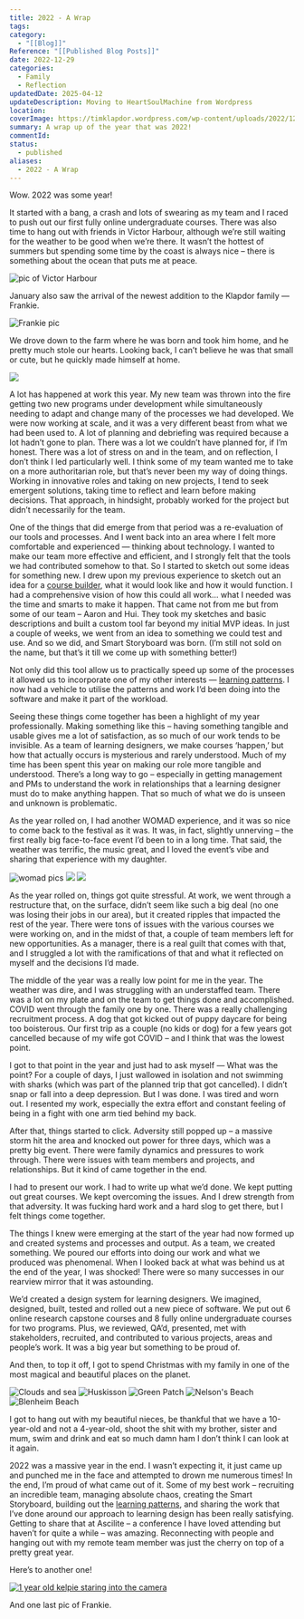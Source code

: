 ```yaml
---
title: 2022 - A Wrap
tags: 
category:
  - "[[Blog]]"
Reference: "[[Published Blog Posts]]"
date: 2022-12-29
categories:
  - Family
  - Reflection
updatedDate: 2025-04-12
updateDescription: Moving to HeartSoulMachine from Wordpress
location: 
coverImage: https://timklapdor.wordpress.com/wp-content/uploads/2022/12/20221223-klapdor-christmas-vincentia-8.jpeg?w=2400
summary: A wrap up of the year that was 2022!
commentId: 
status:
  - published
aliases:
  - 2022 - A Wrap
---
```

Wow. 2022 was some year!

It started with a bang, a crash and lots of swearing as my team and I raced to push out our first fully online undergraduate courses. There was also time to hang out with friends in Victor Harbour, although we’re still waiting for the weather to be good when we’re there. It wasn’t the hottest of summers but spending some time by the coast is always nice – there is something about the ocean that puts me at peace.

![pic of Victor Harbour](https://timklapdor.files.wordpress.com/2022/12/img_1956.jpeg?w=2048)

January also saw the arrival of the newest addition to the Klapdor family — Frankie.

![Frankie pic](https://timklapdor.files.wordpress.com/2022/12/img_1987.jpeg?w=2048)

We drove down to the farm where he was born and took him home, and he pretty much stole our hearts. Looking back, I can’t believe he was that small or cute, but he quickly made himself at home.

![](https://timklapdor.files.wordpress.com/2022/12/img_2130.jpeg?w=2048)

A lot has happened at work this year. My new team was thrown into the fire getting two new programs under development while simultaneously needing to adapt and change many of the processes we had developed. We were now working at scale, and it was a very different beast from what we had been used to. A lot of planning and debriefing was required because a lot hadn’t gone to plan. There was a lot we couldn’t have planned for, if I’m honest. There was a lot of stress on and in the team, and on reflection, I don’t think I led particularly well. I think some of my team wanted me to take on a more authoritarian role, but that’s never been my way of doing things. Working in innovative roles and taking on new projects, I tend to seek emergent solutions, taking time to reflect and learn before making decisions. That approach, in hindsight, probably worked for the project but didn’t necessarily for the team.

One of the things that did emerge from that period was a re-evaluation of our tools and processes. And I went back into an area where I felt more comfortable and experienced — thinking about technology. I wanted to make our team more effective and efficient, and I strongly felt that the tools we had contributed somehow to that. So I started to sketch out some ideas for something new. I drew upon my previous experience to sketch out an idea for a [course builder](https://timklapdor.wordpress.com/2022/04/06/a-course-builder/), what it would look like and how it would function. I had a comprehensive vision of how this could all work… what I needed was the time and smarts to make it happen. That came not from me but from some of our team – Aaron and Hui. They took my sketches and basic descriptions and built a custom tool far beyond my initial MVP ideas. In just a couple of weeks, we went from an idea to something we could test and use. And so we did, and Smart Storyboard was born. (I’m still not sold on the name, but that’s it till we come up with something better!)

Not only did this tool allow us to practically speed up some of the processes it allowed us to incorporate one of my other interests — [learning patterns](https://timklapdor.wordpress.com/2021/01/10/designing-the-learning-experience-activities-and-patterns/). I now had a vehicle to utilise the patterns and work I’d been doing into the software and make it part of the workload.

Seeing these things come together has been a highlight of my year professionally. Making something like this – having something tangible and usable gives me a lot of satisfaction, as so much of our work tends to be invisible. As a team of learning designers, we make courses ‘happen,’ but how that actually occurs is mysterious and rarely understood. Much of my time has been spent this year on making our role more tangible and understood. There’s a long way to go – especially in getting management and PMs to understand the work in relationships that a learning designer must do to make anything happen. That so much of what we do is unseen and unknown is problematic.

As the year rolled on, I had another WOMAD experience, and it was so nice to come back to the festival as it was. It was, in fact, slightly unnerving – the first really big face-to-face event I’d been to in a long time. That said, the weather was terrific, the music great, and I loved the event’s vibe and sharing that experience with my daughter.

![womad pics](https://timklapdor.files.wordpress.com/2022/12/img_2201.jpeg?w=1638)
![](https://timklapdor.files.wordpress.com/2022/12/img_2194.jpeg?w=2048)
![](https://timklapdor.files.wordpress.com/2022/12/img_2171.jpeg?w=2048)

As the year rolled on, things got quite stressful. At work, we went through a restructure that, on the surface, didn’t seem like such a big deal (no one was losing their jobs in our area), but it created ripples that impacted the rest of the year. There were tons of issues with the various courses we were working on, and in the midst of that, a couple of team members left for new opportunities. As a manager, there is a real guilt that comes with that, and I struggled a lot with the ramifications of that and what it reflected on myself and the decisions I’d made.

The middle of the year was a really low point for me in the year. The weather was dire, and I was struggling with an understaffed team. There was a lot on my plate and on the team to get things done and accomplished. COVID went through the family one by one. There was a really challenging recruitment process. A dog that got kicked out of puppy daycare for being too boisterous. Our first trip as a couple (no kids or dog) for a few years got cancelled because of my wife got COVID – and I think that was the lowest point.

I got to that point in the year and just had to ask myself — What was the point? For a couple of days, I just wallowed in isolation and not swimming with sharks (which was part of the planned trip that got cancelled). I didn’t snap or fall into a deep depression. But I was done. I was tired and worn out. I resented my work, especially the extra effort and constant feeling of being in a fight with one arm tied behind my back.

After that, things started to click. Adversity still popped up – a massive storm hit the area and knocked out power for three days, which was a pretty big event. There were family dynamics and pressures to work through. There were issues with team members and projects, and relationships. But it kind of came together in the end.

I had to present our work. I had to write up what we’d done. We kept putting out great courses. We kept overcoming the issues. And I drew strength from that adversity. It was fucking hard work and a hard slog to get there, but I felt things come together.

The things I knew were emerging at the start of the year had now formed up and created systems and processes and output. As a team, we created something. We poured our efforts into doing our work and what we produced was phenomenal. When I looked back at what was behind us at the end of the year, I was shocked! There were so many successes in our rearview mirror that it was astounding.

We’d created a design system for learning designers. We imagined, designed, built, tested and rolled out a new piece of software. We put out 6 online research capstone courses and 8 fully online undergraduate courses for two programs. Plus, we reviewed, QA’d, presented, met with stakeholders, recruited, and contributed to various projects, areas and people’s work. It was a big year but something to be proud of.

And then, to top it off, I got to spend Christmas with my family in one of the most magical and beautiful places on the planet.

![Clouds and sea](https://timklapdor.files.wordpress.com/2022/12/img_3137.jpeg?w=2048)
![Huskisson](https://timklapdor.files.wordpress.com/2022/12/img_3217.jpeg?w=2048)
![Green Patch](https://timklapdor.files.wordpress.com/2022/12/20221223-klapdor-christmas-vincentia-8.jpeg?w=2048)
![Nelson's Beach](https://timklapdor.files.wordpress.com/2022/12/20221223-klapdor-christmas-vincentia-5.jpeg?w=2048)
![Blenheim Beach](https://timklapdor.files.wordpress.com/2022/12/img_3163.jpeg?w=2048)

I got to hang out with my beautiful nieces, be thankful that we have a 10-year-old and not a 4-year-old, shoot the shit with my brother, sister and mum, swim and drink and eat so much damn ham I don’t think I can look at it again.

2022 was a massive year in the end. I wasn’t expecting it, it just came up and punched me in the face and attempted to drown me numerous times! In the end, I’m proud of what came out of it. Some of my best work – recruiting an incredible team, managing absolute chaos, creating the Smart Storyboard, building out the [learning patterns](http://learning-patterns.com), and sharing the work that I’ve done around our approach to learning design has been really satisfying. Getting to share that at Ascilite – a conference I have loved attending but haven’t for quite a while – was amazing. Reconnecting with people and hanging out with my remote team member was just the cherry on top of a pretty great year.

Here’s to another one!

[![1 year old kelpie staring into the camera](https://timklapdor.files.wordpress.com/2022/12/img_3010.jpeg?w=768)](https://timklapdor.files.wordpress.com/2022/12/img_3010.jpeg)

And one last pic of Frankie.
